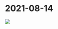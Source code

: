 # 2021-08-14

<page-tags text="发布于：2021-08-14"></page-tags>


<image-container>
  <img preview="0" src="http://wangleant.com/turtle-source/IMG_20210814_193052.jpg"/>
</image-container>
<video-container>
  <source src="http://wangleant.com/turtle-source/VID_20210814_091855.mp4"/>
</video-container>
<video-container>
  <source src="http://wangleant.com/turtle-source/VID_20210814_193253.mp4"/>
</video-container>